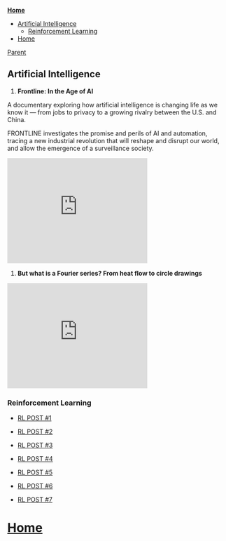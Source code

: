 <!-- START doctoc generated TOC please keep comment here to allow auto update -->
<!-- DON'T EDIT THIS SECTION, INSTEAD RE-RUN doctoc TO UPDATE -->
**[Home](#pages/blog/cv19/index)**

  - [Artificial Intelligence](#artificial-intelligence)
    - [Reinforcement Learning](#reinforcement-learning)
- [Home](#home)

<!-- END doctoc generated TOC please keep comment here to allow auto update -->

[Parent](#pages/blog/cv19/index)

## Artificial Intelligence


1. **Frontline: In the Age of AI**

  A documentary exploring how artificial intelligence is changing life as we 
  know it — from jobs to privacy to a growing rivalry between the U.S. and China.

  FRONTLINE investigates the promise and perils of AI and automation, tracing a 
  new industrial revolution that will reshape and disrupt our world, and allow 
  the emergence of a surveillance society.

  <iframe width="320" height="240" src="https://www.youtube.com/embed/5dZ_lvDgevk" frameborder="0" allow="accelerometer; autoplay; encrypted-media; gyroscope; picture-in-picture" allowfullscreen></iframe>


1. **But what is a Fourier series? From heat flow to circle drawings**


  <iframe width="320" height="240" src="https://www.youtube.com/embed/r6sGWTCMz2k" frameborder="0" allow="accelerometer; autoplay; encrypted-media; gyroscope; picture-in-picture" allowfullscreen></iframe>



### Reinforcement Learning

- [RL POST #1](https://www.facebook.com/umeboshi3/posts/2593422917440131)

- [RL POST #2](https://www.facebook.com/umeboshi3/posts/2593530477429375)

- [RL POST #3](https://www.facebook.com/umeboshi3/posts/2608420932606996)

- [RL POST #4](https://www.facebook.com/umeboshi3/posts/2634691643313258)

- [RL POST #5](https://www.facebook.com/umeboshi3/posts/2634723133310109)

- [RL POST #6](https://www.facebook.com/umeboshi3/posts/2642465432535879)

- [RL POST #7](https://www.facebook.com/umeboshi3/posts/2816665748449179)


# [Home](#govt)
